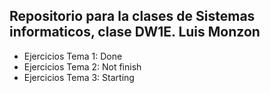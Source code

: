 ## Repositorio para la clases de Sistemas informaticos, clase DW1E. Luis Monzon 

- Ejercicios Tema 1: Done
- Ejercicios Tema 2: Not finish
- Ejercicios Tema 3: Starting

